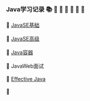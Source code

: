 ### Java学习记录 :books: :closed_book: :green_book: :blue_book: :orange_book: :notebook: :notebook_with_decorative_cover:

:closed_book: [JavaSE基础](https://github.com/Cynaith/Java-Daily-Interview/blob/master/JavaSE%E5%9F%BA%E7%A1%80/JavaSE%E5%9F%BA%E7%A1%80.md)
<br/>
<br/>
:green_book: [JavaSE高级](https://github.com/Cynaith/Java-Daily-Interview/blob/master/JavaSE%E9%AB%98%E7%BA%A7/JavaSE%E9%AB%98%E7%BA%A7.md)
<br/>
<br/>
:blue_book: [Java容器](https://github.com/Cynaith/Java-Daily-Interview/blob/master/Java%E5%AE%B9%E5%99%A8/Java%E5%AE%B9%E5%99%A8.md)
<br/>
<br/>
:orange_book: JavaWeb面试
<br/>
<br/>
:notebook: [Effective Java](https://github.com/Cynaith/Java-Daily-Interview/blob/master/EffectiveJava/EffectiveJava.md)
<br/>
<br/>
:notebook_with_decorative_cover: []()

